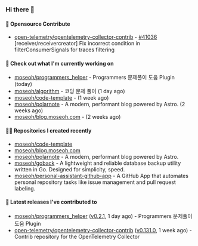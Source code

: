 ### Hi there 👋

#### 🎉 Opensource Contribute

- [open-telemetry/opentelemetry-collector-contrib](https://github.com/open-telemetry/opentelemetry-collector-contrib) - [#41036](https://github.com/open-telemetry/opentelemetry-collector-contrib/pull/41036) [receiver/receivercreator] Fix incorrect condition in filterConsumerSignals for traces filtering

#### 👷 Check out what I'm currently working on

- [moseoh/programmers_helper](https://github.com/moseoh/programmers_helper) - Programmers 문제풀이 도움 Plugin (today)
- [moseoh/algorithm](https://github.com/moseoh/algorithm) - 코딩 문제 풀이 (1 day ago)
- [moseoh/code-template](https://github.com/moseoh/code-template) -  (1 week ago)
- [moseoh/polarnote](https://github.com/moseoh/polarnote) - A modern, performant blog powered by Astro. (2 weeks ago)
- [moseoh/blog.moseoh.com](https://github.com/moseoh/blog.moseoh.com) -  (2 weeks ago)

#### 👨‍💻 Repositories I created recently

- [moseoh/code-template](https://github.com/moseoh/code-template)
- [moseoh/blog.moseoh.com](https://github.com/moseoh/blog.moseoh.com)
- [moseoh/polarnote](https://github.com/moseoh/polarnote) - A modern, performant blog powered by Astro.
- [moseoh/goback](https://github.com/moseoh/goback) - A lightweight and reliable database backup utility written in Go. Designed for simplicity, speed.
- [moseoh/personal-assistant-github-app](https://github.com/moseoh/personal-assistant-github-app) - A GitHub App that automates personal repository tasks like issue management and pull request labeling.

#### 🚀 Latest releases I've contributed to

- [moseoh/programmers_helper](https://github.com/moseoh/programmers_helper) ([v0.2.1](https://github.com/moseoh/programmers_helper/releases/tag/v0.2.1), 1 day ago) - Programmers 문제풀이 도움 Plugin
- [open-telemetry/opentelemetry-collector-contrib](https://github.com/open-telemetry/opentelemetry-collector-contrib) ([v0.131.0](https://github.com/open-telemetry/opentelemetry-collector-contrib/releases/tag/v0.131.0), 1 week ago) - Contrib repository for the OpenTelemetry Collector
